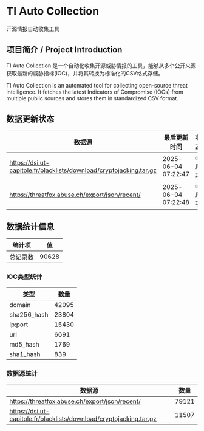 # TI Auto Collection

 开源情报自动收集工具

## 项目简介 / Project Introduction

TI Auto Collection 是一个自动化收集开源威胁情报的工具，能够从多个公开来源获取最新的威胁指标(IOC)，并将其转换为标准化的CSV格式存储。

TI Auto Collection is an automated tool for collecting open-source threat intelligence. It fetches the latest Indicators of Compromise (IOCs) from multiple public sources and stores them in standardized CSV format.

## 数据更新状态

| 数据源 | 最后更新时间 | 状态 |
|--------|------------|------|
| https://dsi.ut-capitole.fr/blacklists/download/cryptojacking.tar.gz | 2025-06-04 07:22:47 | ✅ 成功 |
| https://threatfox.abuse.ch/export/json/recent/ | 2025-06-04 07:22:48 | ✅ 成功 |






































































## 数据统计信息

| 统计项 | 值 |
|--------|----|
| 总记录数 | 90628 |

### IOC类型统计

| 类型 | 数量 |
|------|------|
| domain | 42095 |
| sha256_hash | 23804 |
| ip:port | 15430 |
| url | 6691 |
| md5_hash | 1769 |
| sha1_hash | 839 |

### 数据源统计

| 数据源 | 数量 |
|--------|------|
| https://threatfox.abuse.ch/export/json/recent/ | 79121 |
| https://dsi.ut-capitole.fr/blacklists/download/cryptojacking.tar.gz | 11507 |
